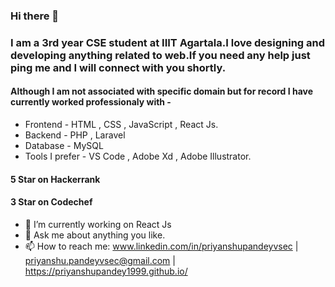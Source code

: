 ### Hi there 👋

### I am a 3rd year CSE student at IIIT Agartala.I love designing and developing anything related to web.If you need any help just ping me and I will connect with you shortly.

#### Although I am not associated with specific domain but for record I have currently worked professionaly with - 
- Frontend - HTML , CSS , JavaScript , React Js.
- Backend - PHP , Laravel
- Database - MySQL
- Tools I prefer - VS Code , Adobe Xd , Adobe Illustrator.

#### 5 Star on Hackerrank 
#### 3 Star on Codechef


- 🔭 I’m currently working on React Js
- 💬 Ask me about anything you like.
- 📫 How to reach me: www.linkedin.com/in/priyanshupandeyvsec  | priyanshu.pandeyvsec@gmail.com |  https://priyanshupandey1999.github.io/ 

<!--
**priyanshupandey1999/priyanshupandey1999** is a ✨ _special_ ✨ repository because its `README.md` (this file) appears on your GitHub profile.

Here are some ideas to get you started:

- 🔭 I’m currently working on ...
- 🌱 I’m currently learning ...
- 👯 I’m looking to collaborate on ...
- 🤔 I’m looking for help with ...
- 💬 Ask me about ...
- 📫 How to reach me: ...
- 😄 Pronouns: ...
- ⚡ Fun fact: ...
-->
